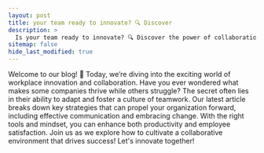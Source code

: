 ```yaml
---
layout: post
title: your team ready to innovate? 🔍 Discover
description: >
  Is your team ready to innovate? 🔍 Discover the power of collaboration and effective communication in our latest article. Lead your organization to success in today's fast-paced world! #Leadership #Innovation #TeamCollaboration
sitemap: false
hide_last_modified: true
---
```

Welcome to our blog! 🎉 Today, we’re diving into the exciting world of workplace innovation and collaboration. Have you ever wondered what makes some companies thrive while others struggle? The secret often lies in their ability to adapt and foster a culture of teamwork. Our latest article breaks down key strategies that can propel your organization forward, including effective communication and embracing change. With the right tools and mindset, you can enhance both productivity and employee satisfaction. Join us as we explore how to cultivate a collaborative environment that drives success! Let's innovate together!

